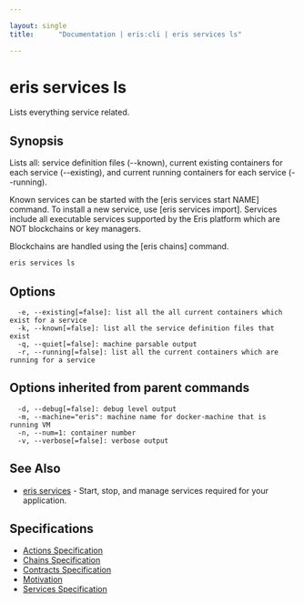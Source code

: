 ```yaml
---

layout: single
title:      "Documentation | eris:cli | eris services ls"

---
```


# eris services ls

Lists everything service related.

## Synopsis

Lists all: service definition files (--known), current existing containers
for each service (--existing), and current running containers
for each service (--running).

Known services can be started with the [eris services start NAME] command.
To install a new service, use [eris services import]. Services include
all executable services supported by the Eris platform which are
NOT blockchains or key managers.

Blockchains are handled using the [eris chains] command.

```bash
eris services ls
```

## Options

```
  -e, --existing[=false]: list all the all current containers which exist for a service
  -k, --known[=false]: list all the service definition files that exist
  -q, --quiet[=false]: machine parsable output
  -r, --running[=false]: list all the current containers which are running for a service
```

## Options inherited from parent commands

```
  -d, --debug[=false]: debug level output
  -m, --machine="eris": machine name for docker-machine that is running VM
  -n, --num=1: container number
  -v, --verbose[=false]: verbose output
```

## See Also

* [eris services](/docs/documentation/cli/latest/eris_services/)	 - Start, stop, and manage services required for your application.

## Specifications

* [Actions Specification](/docs/documentation/cli/latest/actions_specification/)
* [Chains Specification](/docs/documentation/cli/latest/chains_specification/)
* [Contracts Specification](/docs/documentation/cli/latest/contracts_specification/)
* [Motivation](/docs/documentation/cli/latest/motivation/)
* [Services Specification](/docs/documentation/cli/latest/services_specification/)

